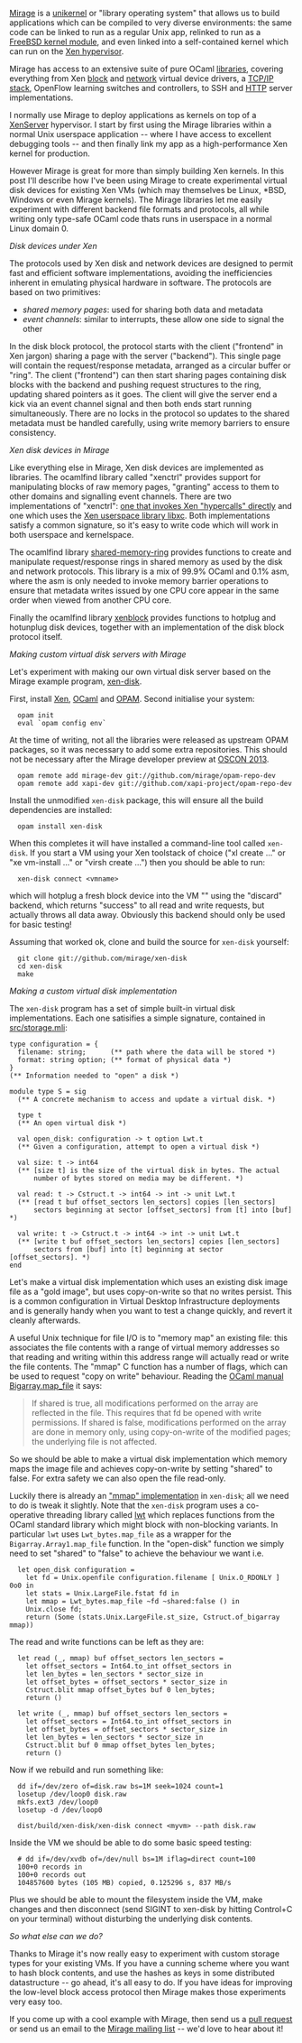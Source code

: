[Mirage](http://www.openmirage.org/) is a
[unikernel](http://anil.recoil.org/papers/2013-asplos-mirage.pdf)
or "library operating system" that allows us to build applications
which can be compiled to very diverse environments: the same code can be linked
to run as a regular Unix app, relinked to run as a [FreeBSD kernel module](https://github.com/pgj/mirage-kfreebsd),
and even linked into a
self-contained kernel which can run on the [Xen
hypervisor](http://www.xenproject.org/).

Mirage has access to an extensive suite of pure OCaml [libraries](https://github.com/mirage),
covering everything from Xen [block](https://github.com/mirage/ocaml-xen-block-driver) and [network](https://github.com/mirage/mirage-platform/blob/master/xen/lib/netif.ml) virtual device drivers,
a [TCP/IP stack](https://github.com/mirage/mirage-net), OpenFlow learning switches and controllers, to
SSH and [HTTP](https://github.com/mirage/ocaml-cohttp) server implementations.

I normally use Mirage to deploy applications as kernels on top of
a [XenServer](http://www.xenserver.org/) hypervisor. I start by
first using the Mirage libraries within a normal Unix userspace
application -- where I have access to excellent debugging tools --
and then finally link my app as a high-performance Xen kernel for
production.

However Mirage is great for more than simply building Xen kernels.
In this post I'll describe how I've been using Mirage to create
experimental virtual disk devices for existing Xen VMs (which may
themselves be Linux, *BSD, Windows or even Mirage kernels).
The Mirage libraries let me easily
experiment with different backend file formats and protocols, all while
writing only type-safe OCaml code thats runs in userspace in a normal
Linux domain 0.

*Disk devices under Xen*

The protocols used by Xen disk and network devices are designed to
permit fast and efficient software implementations, avoiding the
inefficiencies inherent in emulating physical hardware in software.
The protocols are based on two primitives:

* *shared memory pages*: used for sharing both data and metadata
* *event channels*: similar to interrupts, these allow one side to signal the other

In the disk block protocol, the protocol starts with the client
("frontend" in Xen jargon) sharing a page with the server ("backend").
This single page will contain the request/response metadata, arranged
as a circular buffer or "ring". The client ("frontend") can then start
sharing pages containing disk blocks with the backend and pushing request
structures to the ring, updating shared pointers as it goes. The client
will give the server end a kick via an event channel signal and then both
ends start running simultaneously. There are no locks in the protocol so
updates to the shared metadata must be handled carefully, using write
memory barriers to ensure consistency.

*Xen disk devices in Mirage*

Like everything else in Mirage, Xen disk devices are implemented as
libraries. The ocamlfind library called "xenctrl" provides support for
manipulating blocks of raw memory pages, "granting" access to them to
other domains and signalling event channels. There are two implementations
of "xenctrl":
[one that invokes Xen "hypercalls" directly](https://github.com/mirage/mirage-platform/tree/master/xen/lib)
 and one which uses the [Xen userspace library libxc](https://github.com/xapi-project/ocaml-xen-lowlevel-libs).
Both implementations satisfy a common signature, so it's easy to write
code which will work in both userspace and kernelspace.

The ocamlfind library
[shared-memory-ring](https://github.com/mirage/shared-memory-ring)
provides functions to create and manipulate request/response rings in shared
memory as used by the disk and network protocols. This library is a mix of
99.9% OCaml and 0.1% asm, where the asm is only needed to invoke memory
barrier operations to ensure that metadata writes issued by one CPU core
appear in the same order when viewed from another CPU core.

Finally the ocamlfind library
[xenblock](https://github.com/mirage/ocaml-xen-block-driver)
provides functions to hotplug and hotunplug disk devices, together with an
implementation of the disk block protocol itself.

*Making custom virtual disk servers with Mirage*

Let's experiment with making our own virtual disk server based on
the Mirage example program, [xen-disk](https://github.com/mirage/xen-disk).

First, install [Xen](http://www.xen.org/), [OCaml](http://www.ocaml.org/)
and [OPAM](http://opam.ocamlpro.com/). Second initialise your system:

```
  opam init
  eval `opam config env`
```

At the time of writing, not all the libraries were released as upstream
OPAM packages, so it was necessary to add some extra repositories. This
should not be necessary after the Mirage developer preview at
[OSCON 2013](http://www.oscon.com/oscon2013/public/schedule/detail/28956).

```
  opam remote add mirage-dev git://github.com/mirage/opam-repo-dev
  opam remote add xapi-dev git://github.com/xapi-project/opam-repo-dev
```

Install the unmodified `xen-disk` package, this will ensure all the build
dependencies are installed:

```
  opam install xen-disk
```
When this completes it will have installed a command-line tool called
`xen-disk`. If you start a VM using your Xen toolstack of choice
("xl create ..." or "xe vm-install ..." or "virsh create ...") then you
should be able to run:

```
  xen-disk connect <vmname>
```

which will hotplug a fresh block device into the VM "<vmname>" using the
"discard" backend, which returns "success" to all read and write requests,
but actually throws all data away. Obviously this backend should only be
used for basic testing!

Assuming that worked ok, clone and build the source for `xen-disk` yourself:

```
  git clone git://github.com/mirage/xen-disk
  cd xen-disk
  make
```

*Making a custom virtual disk implementation*

The `xen-disk` program has a set of simple built-in virtual disk implementations.
Each one satisifies a simple signature, contained in
[src/storage.mli](https://github.com/mirage/xen-disk/blob/master/src/storage.mli):

```
type configuration = {
  filename: string;      (** path where the data will be stored *)
  format: string option; (** format of physical data *)
}
(** Information needed to "open" a disk *)

module type S = sig
  (** A concrete mechanism to access and update a virtual disk. *)

  type t
  (** An open virtual disk *)

  val open_disk: configuration -> t option Lwt.t
  (** Given a configuration, attempt to open a virtual disk *)

  val size: t -> int64
  (** [size t] is the size of the virtual disk in bytes. The actual
      number of bytes stored on media may be different. *)

  val read: t -> Cstruct.t -> int64 -> int -> unit Lwt.t
  (** [read t buf offset_sectors len_sectors] copies [len_sectors]
      sectors beginning at sector [offset_sectors] from [t] into [buf] *)

  val write: t -> Cstruct.t -> int64 -> int -> unit Lwt.t
  (** [write t buf offset_sectors len_sectors] copies [len_sectors]
      sectors from [buf] into [t] beginning at sector [offset_sectors]. *)
end
```

Let's make a virtual disk implementation which uses an existing disk
image file as a "gold image", but uses copy-on-write so that no writes
persist.
This is a common configuration in Virtual Desktop Infrastructure deployments
and is generally handy when you want to test a change quickly, and
revert it cleanly afterwards.

A useful Unix technique for file I/O is to "memory map" an existing file:
this associates the file contents with a range of virtual memory addresses
so that reading and writing within this address range will actually
read or write the file contents.
The "mmap" C function has a number of flags, which can be used to request
"copy on write" behaviour. Reading the
[OCaml manual Bigarray.map_file](http://caml.inria.fr/pub/docs/manual-ocaml/libref/Bigarray.Genarray.html)
it says:

> If shared is true, all modifications performed on the array are reflected
> in the file. This requires that fd be opened with write permissions. If
> shared is false, modifications performed on the array are done in memory
> only, using copy-on-write of the modified pages; the underlying file is
> not affected.

So we should be able to make a virtual disk implementation which memory
maps the image file and achieves copy-on-write by setting "shared" to false.
For extra safety we can also open the file read-only.

Luckily there is already an
["mmap" implementation](https://github.com/mirage/xen-disk/blob/master/src/backend.ml#L63)
in `xen-disk`; all we need to do is tweak it slightly.
Note that the `xen-disk` program uses a co-operative threading library called
[lwt](http://ocsigen.org/lwt/)
which replaces functions from the OCaml standard library which might block
with non-blocking variants. In
particular `lwt` uses `Lwt_bytes.map_file` as a wrapper for the
`Bigarray.Array1.map_file` function.
In the "open-disk" function we simply need to set "shared" to "false" to
achieve the behaviour we want i.e.

```
  let open_disk configuration =
    let fd = Unix.openfile configuration.filename [ Unix.O_RDONLY ] 0o0 in
    let stats = Unix.LargeFile.fstat fd in
    let mmap = Lwt_bytes.map_file ~fd ~shared:false () in
    Unix.close fd;
    return (Some (stats.Unix.LargeFile.st_size, Cstruct.of_bigarray mmap))
```

The read and write functions can be left as they are:

```
  let read (_, mmap) buf offset_sectors len_sectors =
    let offset_sectors = Int64.to_int offset_sectors in
    let len_bytes = len_sectors * sector_size in
    let offset_bytes = offset_sectors * sector_size in
    Cstruct.blit mmap offset_bytes buf 0 len_bytes;
    return ()

  let write (_, mmap) buf offset_sectors len_sectors =
    let offset_sectors = Int64.to_int offset_sectors in
    let offset_bytes = offset_sectors * sector_size in
    let len_bytes = len_sectors * sector_size in
    Cstruct.blit buf 0 mmap offset_bytes len_bytes;
    return () 
```

Now if we rebuild and run something like:

```
  dd if=/dev/zero of=disk.raw bs=1M seek=1024 count=1
  losetup /dev/loop0 disk.raw
  mkfs.ext3 /dev/loop0
  losetup -d /dev/loop0

  dist/build/xen-disk/xen-disk connect <myvm> --path disk.raw
```

Inside the VM we should be able to do some basic speed testing:

```
  # dd if=/dev/xvdb of=/dev/null bs=1M iflag=direct count=100
  100+0 records in
  100+0 records out
  104857600 bytes (105 MB) copied, 0.125296 s, 837 MB/s
```

Plus we should be able to mount the filesystem inside the VM, make changes and
then disconnect (send SIGINT to xen-disk by hitting Control+C on your terminal)
without disturbing the underlying disk contents.

*So what else can we do?*

Thanks to Mirage it's now really easy to experiment with custom storage types
for your existing VMs. If you have a cunning scheme where you want to hash block contents,
and use the hashes as keys in some distributed datastructure -- go ahead, it's
all easy to do. If you have ideas for improving the low-level block access protocol
then Mirage makes those experiments very easy too.

If you come up with a cool example with Mirage, then send us a
[pull request](https://github.com/mirage) or send us an email to the
[Mirage mailing list](http://www.openmirage.org/about/) -- we'd
love to hear about it!
